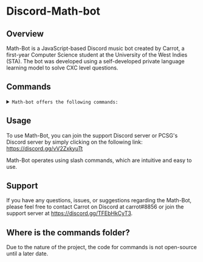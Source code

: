 # Discord-Math-bot

## Overview

Math-Bot is a JavaScript-based Discord music bot created by Carrot, a first-year Computer Science student at the University of the West Indies (STA). The bot was developed using a self-developed private language learning model to solve CXC level questions.

## Commands

<details>

<summary>
  <code>Math-bot offers the following commands:
</code>
</summary>

- help
- sol
- query
- invite
- support
- botinfo
- calculate
- quick query
- silent query
- verbose query

</details>

## Usage

To use Math-Bot, you can join the support Discord server or PCSG's Discord server by simply clicking on the following link: https://discord.gg/vV2ZxkyuTt

Math-Bot operates using slash commands, which are intuitive and easy to use.

## Support

If you have any questions, issues, or suggestions regarding the Math-Bot, please feel free to contact Carrot on Discord at carrot#8856 or join the support server at https://discord.gg/TFEbHkCyT3.

## Where is the commands folder?

Due to the nature of the project, the code for commands is not open-source until a later date.